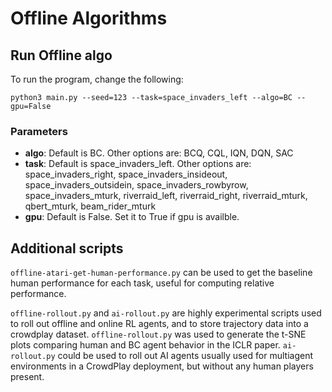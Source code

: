 # Offline Algorithms

## Run Offline algo

To run the program, change the following:

``python3 main.py --seed=123 --task=space_invaders_left --algo=BC --gpu=False``

### Parameters

* **algo**: Default is BC. Other options are: BCQ, CQL, IQN, DQN, SAC
* **task**: Default is space_invaders_left. Other options are:
  space_invaders_right, space_invaders_insideout, space_invaders_outsidein,
  space_invaders_rowbyrow, space_invaders_mturk, riverraid_left,
  riverraid_right, riverraid_mturk, qbert_mturk, beam_rider_mturk
* **gpu**:  Default is False. Set it to True if gpu is availble.

## Additional scripts

`offline-atari-get-human-performance.py` can be used to get the baseline human performance for each task, useful for computing relative performance.

`offline-rollout.py` and `ai-rollout.py` are highly experimental scripts used to roll out offline and online RL agents, and to store trajectory data into a crowdplay dataset. `offline-rollout.py` was used to generate the t-SNE plots comparing human and BC agent behavior in the ICLR paper. `ai-rollout.py` could be used to roll out AI agents usually used for multiagent environments in a CrowdPlay deployment, but without any human players present.
